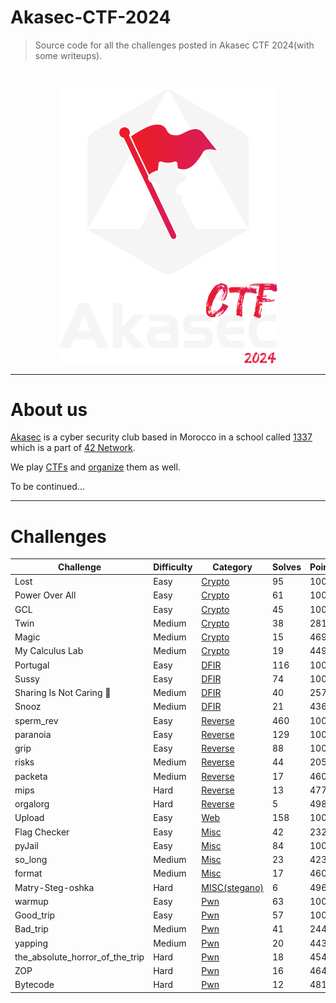 # Akasec-CTF-2024
> Source code for all the challenges posted in Akasec CTF 2024(with some writeups).

<br>

<p align="center">
  <img src="img/akasec_logo.png"  width="350"/>
</p>

------------------------------

# About us

[Akasec](https://akasec.club) is a cyber security club based in Morocco in a school called [1337](https://1337.ma) which is a part of [42 Network](https://42.fr).

We play [CTFs](https://ctftime.org/team/107202) and [organize](https://ctftime.org/event/2222) them as well.

To be continued...

------------------------------

# Challenges


| Challenge | Difficulty | Category | Solves | Points | Author | Writeup |
| --------- | ---------- | -------- | ------ | ------ | ------ | ------- |
| Lost      | Easy       | [Crypto](https://github.com/AkaSec-1337-CyberSecurity-Club/Akasec-CTF-2024/tree/main/crypto)   | 95     | 100    | [0VN1](https://github.com/sou200) | [Writeup](https://github.com/AkaSec-1337-CyberSecurity-Club/Akasec-CTF-2024/tree/main/crypto#lost) |
| Power Over All | Easy | [Crypto](https://github.com/AkaSec-1337-CyberSecurity-Club/Akasec-CTF-2024/tree/main/crypto) | 61 | 100 | [0VN1](https://github.com/sou200) | [Writeup](https://github.com/AkaSec-1337-CyberSecurity-Club/Akasec-CTF-2024/tree/main/crypto#power-over-all) |
| GCL | Easy | [Crypto](https://github.com/AkaSec-1337-CyberSecurity-Club/Akasec-CTF-2024/tree/main/crypto) | 45 | 100 | [0VN1](https://github.com/sou200) | [Writeup](https://github.com/AkaSec-1337-CyberSecurity-Club/Akasec-CTF-2024/tree/main/crypto#gcl) |
| Twin | Medium | [Crypto](https://github.com/AkaSec-1337-CyberSecurity-Club/Akasec-CTF-2024/tree/main/crypto) | 38 | 281 | [0VN1](https://github.com/sou200) | [Writeup](https://github.com/AkaSec-1337-CyberSecurity-Club/Akasec-CTF-2024/tree/main/crypto#twin) |
| Magic | Medium | [Crypto](https://github.com/AkaSec-1337-CyberSecurity-Club/Akasec-CTF-2024/tree/main/crypto) | 15 | 469 | [0VN1](https://github.com/sou200) | [Writeup](https://github.com/AkaSec-1337-CyberSecurity-Club/Akasec-CTF-2024/tree/main/crypto#magic) |
| My Calculus Lab | Medium | [Crypto](https://github.com/AkaSec-1337-CyberSecurity-Club/Akasec-CTF-2024/tree/main/crypto) | 19 | 449 | [M411K](https://github.com/mwlik) | [Writeup](https://github.com/AkaSec-1337-CyberSecurity-Club/Akasec-CTF-2024/blob/main/crypto/My_Calculus_Lab/solve/solve.py) |
| Portugal | Easy | [DFIR](https://github.com/AkaSec-1337-CyberSecurity-Club/Akasec-CTF-2024/tree/main/DFIR) | 116 | 100 | [d33znu75](https://github.com/RedaHmimchi) | [Writeup](https://github.com/AkaSec-1337-CyberSecurity-Club/Akasec-CTF-2024/tree/main/DFIR/Portugal) |
| Sussy | Easy | [DFIR](https://github.com/AkaSec-1337-CyberSecurity-Club/Akasec-CTF-2024/tree/main/DFIR) | 74 | 100 | [d33znu75](https://github.com/RedaHmimchi) | [Writeup](https://github.com/AkaSec-1337-CyberSecurity-Club/Akasec-CTF-2024/tree/main/DFIR/Sussy) |
| Sharing Is Not Caring 👃 | Medium | [DFIR](https://github.com/AkaSec-1337-CyberSecurity-Club/Akasec-CTF-2024/tree/main/DFIR) | 40 | 257 | [d33znu75](https://github.com/RedaHmimchi) | [Writeup](https://github.com/AkaSec-1337-CyberSecurity-Club/Akasec-CTF-2024/tree/main/DFIR/Sharint%20is%20not%20Caring) |
| Snooz | Medium | [DFIR](https://github.com/AkaSec-1337-CyberSecurity-Club/Akasec-CTF-2024/tree/main/DFIR) | 21 | 436 | [Samaqlo](https://github.com/samaqlo) | [Writeup](https://github.com/AkaSec-1337-CyberSecurity-Club/Akasec-CTF-2024/blob/main/DFIR/Snooz/writeup.md) |
| sperm_rev | Easy | [Reverse](https://github.com/AkaSec-1337-CyberSecurity-Club/Akasec-CTF-2024/tree/main/reverse) | 460 | 100 | [pengo](https://github.com/P3enguin) | [Writeup](https://github.com/AkaSec-1337-CyberSecurity-Club/Akasec-CTF-2024/tree/main/reverse/sperm_rev/README.md) |
| paranoia | Easy | [Reverse](https://github.com/AkaSec-1337-CyberSecurity-Club/Akasec-CTF-2024/tree/main/reverse) | 129 | 100 | miyako | tba |
| grip | Easy | [Reverse](https://github.com/AkaSec-1337-CyberSecurity-Club/Akasec-CTF-2024/tree/main/reverse) | 88 | 100 | miyako | tba |
| risks | Medium | [Reverse](https://github.com/AkaSec-1337-CyberSecurity-Club/Akasec-CTF-2024/tree/main/reverse) | 44 | 205 | miyako | tba |
| packeta | Medium | [Reverse](https://github.com/AkaSec-1337-CyberSecurity-Club/Akasec-CTF-2024/tree/main/reverse) | 17 | 460 | [pengo](https://github.com/P3enguin) | [Writeup](https://github.com/AkaSec-1337-CyberSecurity-Club/Akasec-CTF-2024/tree/main/reverse/packeta/README.md) |
| mips | Hard | [Reverse](https://github.com/AkaSec-1337-CyberSecurity-Club/Akasec-CTF-2024/tree/main/reverse) | 13 | 477 | miyako | tba |
| orgalorg | Hard | [Reverse](https://github.com/AkaSec-1337-CyberSecurity-Club/Akasec-CTF-2024/tree/main/reverse) | 5 | 498 | [pengo](https://github.com/P3enguin) | [Writeup](https://github.com/AkaSec-1337-CyberSecurity-Club/Akasec-CTF-2024/tree/main/reverse/orgalorg/README.md) |
| Upload | Easy | [Web](https://github.com/AkaSec-1337-CyberSecurity-Club/Akasec-CTF-2024/tree/main/web) | 158 | 100 | [S0nG0ku](https://github.com/S0nG0ku0) | [Writeup](https://github.com/AkaSec-1337-CyberSecurity-Club/Akasec-CTF-2024/blob/main/web/Upload/README.md) |
| Flag Checker | Easy | [Misc](https://github.com/AkaSec-1337-CyberSecurity-Club/Akasec-CTF-2024/tree/main/misc) | 42 | 232 | [nyly](https://github.com/imenyoo2) | [Writeup](https://github.com/AkaSec-1337-CyberSecurity-Club/Akasec-CTF-2024/blob/main/misc/Flag%20Checker/README.md) |
| pyJail | Easy | [Misc](https://github.com/AkaSec-1337-CyberSecurity-Club/Akasec-CTF-2024/tree/main/misc) | 84 | 100 | [hel-makh](https://github.com/hel-makh) | [Writeup](https://github.com/AkaSec-1337-CyberSecurity-Club/Akasec-CTF-2024/blob/main/misc/pyJail) |
| so_long | Medium | [Misc](https://github.com/AkaSec-1337-CyberSecurity-Club/Akasec-CTF-2024/tree/main/misc) | 23 | 423 | [hel-makh](https://github.com/hel-makh) | [Writeup](https://github.com/AkaSec-1337-CyberSecurity-Club/Akasec-CTF-2024/blob/main/misc/so_long) |
| format | Medium | [Misc](https://github.com/AkaSec-1337-CyberSecurity-Club/Akasec-CTF-2024/tree/main/misc) | 17 | 460 | [5N0023](https://github.com/5N0023) | [Writeup](https://github.com/AkaSec-1337-CyberSecurity-Club/Akasec-CTF-2024/blob/main/misc/format) |
| Matry-Steg-oshka | Hard | [MISC(stegano)](https://github.com/AkaSec-1337-CyberSecurity-Club/Akasec-CTF-2024/tree/main/misc) | 6 | 496 | [d33znu75](https://github.com/RedaHmimchi) | [Writeup](https://github.com/AkaSec-1337-CyberSecurity-Club/Akasec-CTF-2024/tree/main/misc/Matry-Steg-oshka) |
| warmup | Easy | [Pwn](https://github.com/AkaSec-1337-CyberSecurity-Club/Akasec-CTF-2024/tree/main/pwn) | 63 | 100 | [0ur4n05](https://github.com/0ur4n05) | [Writeup](https://github.com/AkaSec-1337-CyberSecurity-Club/Akasec-CTF-2024/tree/main/pwn/warmup) |
| Good_trip | Easy | [Pwn](https://github.com/AkaSec-1337-CyberSecurity-Club/Akasec-CTF-2024/tree/main/pwn) | 57 |100 | [0ur4n05](https://github.com/0ur4n05) | [Writeup](https://github.com/AkaSec-1337-CyberSecurity-Club/Akasec-CTF-2024/tree/main/pwn/good_trip) |
| Bad_trip | Medium | [Pwn](https://github.com/AkaSec-1337-CyberSecurity-Club/Akasec-CTF-2024/tree/main/pwn) | 41 | 244 | [0ur4n05](https://github.com/0ur4n05) | [Writeup](https://github.com/AkaSec-1337-CyberSecurity-Club/Akasec-CTF-2024/tree/main/pwn/bad_trip_and_the_absolute_horror_of_the_trip) |
| yapping | Medium | [Pwn](https://github.com/AkaSec-1337-CyberSecurity-Club/Akasec-CTF-2024/tree/main/pwn) | 20 | 443 | [nyly](https://github.com/imenyoo2) | [Writeup](https://github.com/AkaSec-1337-CyberSecurity-Club/Akasec-CTF-2024/blob/main/pwn/yapping/README.md) |
| the_absolute_horror_of_the_trip | Hard | [Pwn](https://github.com/AkaSec-1337-CyberSecurity-Club/Akasec-CTF-2024/tree/main/pwn) | 18 | 454 | [0ur4n05](https://github.com/0ur4n05) | [Writeup](https://github.com/AkaSec-1337-CyberSecurity-Club/Akasec-CTF-2024/tree/main/pwn/bad_trip_and_the_absolute_horror_of_the_trip) |
| ZOP | Hard | [Pwn](https://github.com/AkaSec-1337-CyberSecurity-Club/Akasec-CTF-2024/tree/main/pwn) | 16 | 464 | [0ur4n05](https://github.com/0ur4n05) | [Writeup](https://github.com/AkaSec-1337-CyberSecurity-Club/Akasec-CTF-2024/tree/main/pwn/zop) |
| Bytecode | Hard | [Pwn](https://github.com/AkaSec-1337-CyberSecurity-Club/Akasec-CTF-2024/tree/main/pwn) | 12 | 481 | [0ur4n05](https://github.com/0ur4n05) | [Writeup](https://github.com/AkaSec-1337-CyberSecurity-Club/Akasec-CTF-2024/tree/main/pwn/bytecode) |
